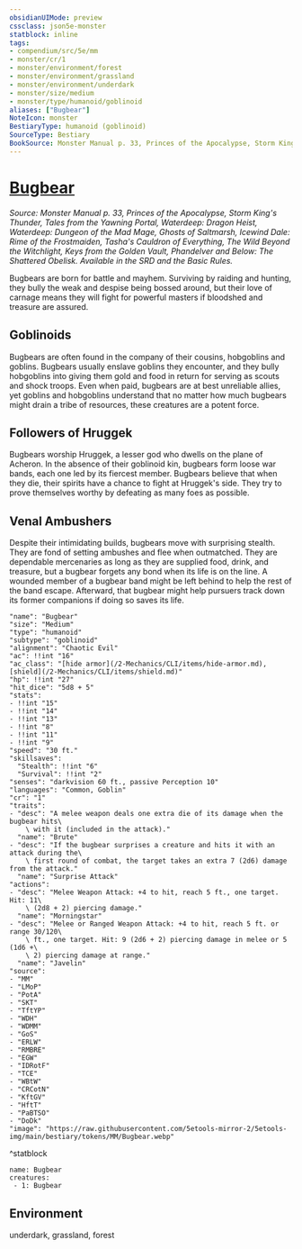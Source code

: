 ```yaml
---
obsidianUIMode: preview
cssclass: json5e-monster
statblock: inline
tags:
- compendium/src/5e/mm
- monster/cr/1
- monster/environment/forest
- monster/environment/grassland
- monster/environment/underdark
- monster/size/medium
- monster/type/humanoid/goblinoid
aliases: ["Bugbear"]
NoteIcon: monster
BestiaryType: humanoid (goblinoid)
SourceType: Bestiary
BookSource: Monster Manual p. 33, Princes of the Apocalypse, Storm King's Thunder, Tales from the Yawning Portal, Waterdeep: Dragon Heist, Waterdeep: Dungeon of the Mad Mage, Ghosts of Saltmarsh, Icewind Dale: Rime of the Frostmaiden, Tasha's Cauldron of Everything, The Wild Beyond the Witchlight, Keys from the Golden Vault, Phandelver and Below: The Shattered Obelisk. Available in the SRD and the Basic Rules.
---
```

# [Bugbear](2-Mechanics/CLI/bestiary/humanoid/bugbear.md)
*Source: Monster Manual p. 33, Princes of the Apocalypse, Storm King's Thunder, Tales from the Yawning Portal, Waterdeep: Dragon Heist, Waterdeep: Dungeon of the Mad Mage, Ghosts of Saltmarsh, Icewind Dale: Rime of the Frostmaiden, Tasha's Cauldron of Everything, The Wild Beyond the Witchlight, Keys from the Golden Vault, Phandelver and Below: The Shattered Obelisk. Available in the SRD and the Basic Rules.*  

Bugbears are born for battle and mayhem. Surviving by raiding and hunting, they bully the weak and despise being bossed around, but their love of carnage means they will fight for powerful masters if bloodshed and treasure are assured.

## Goblinoids

Bugbears are often found in the company of their cousins, hobgoblins and goblins. Bugbears usually enslave goblins they encounter, and they bully hobgoblins into giving them gold and food in return for serving as scouts and shock troops. Even when paid, bugbears are at best unreliable allies, yet goblins and hobgoblins understand that no matter how much bugbears might drain a tribe of resources, these creatures are a potent force.

## Followers of Hruggek

Bugbears worship Hruggek, a lesser god who dwells on the plane of Acheron. In the absence of their goblinoid kin, bugbears form loose war bands, each one led by its fiercest member. Bugbears believe that when they die, their spirits have a chance to fight at Hruggek's side. They try to prove themselves worthy by defeating as many foes as possible.

## Venal Ambushers

Despite their intimidating builds, bugbears move with surprising stealth. They are fond of setting ambushes and flee when outmatched. They are dependable mercenaries as long as they are supplied food, drink, and treasure, but a bugbear forgets any bond when its life is on the line. A wounded member of a bugbear band might be left behind to help the rest of the band escape. Afterward, that bugbear might help pursuers track down its former companions if doing so saves its life.

```statblock
"name": "Bugbear"
"size": "Medium"
"type": "humanoid"
"subtype": "goblinoid"
"alignment": "Chaotic Evil"
"ac": !!int "16"
"ac_class": "[hide armor](/2-Mechanics/CLI/items/hide-armor.md), [shield](/2-Mechanics/CLI/items/shield.md)"
"hp": !!int "27"
"hit_dice": "5d8 + 5"
"stats":
- !!int "15"
- !!int "14"
- !!int "13"
- !!int "8"
- !!int "11"
- !!int "9"
"speed": "30 ft."
"skillsaves":
  "Stealth": !!int "6"
  "Survival": !!int "2"
"senses": "darkvision 60 ft., passive Perception 10"
"languages": "Common, Goblin"
"cr": "1"
"traits":
- "desc": "A melee weapon deals one extra die of its damage when the bugbear hits\
    \ with it (included in the attack)."
  "name": "Brute"
- "desc": "If the bugbear surprises a creature and hits it with an attack during the\
    \ first round of combat, the target takes an extra 7 (2d6) damage from the attack."
  "name": "Surprise Attack"
"actions":
- "desc": "Melee Weapon Attack: +4 to hit, reach 5 ft., one target. Hit: 11\
    \ (2d8 + 2) piercing damage."
  "name": "Morningstar"
- "desc": "Melee or Ranged Weapon Attack: +4 to hit, reach 5 ft. or range 30/120\
    \ ft., one target. Hit: 9 (2d6 + 2) piercing damage in melee or 5 (1d6 +\
    \ 2) piercing damage at range."
  "name": "Javelin"
"source":
- "MM"
- "LMoP"
- "PotA"
- "SKT"
- "TftYP"
- "WDH"
- "WDMM"
- "GoS"
- "ERLW"
- "RMBRE"
- "EGW"
- "IDRotF"
- "TCE"
- "WBtW"
- "CRCotN"
- "KftGV"
- "HftT"
- "PaBTSO"
- "DoDk"
"image": "https://raw.githubusercontent.com/5etools-mirror-2/5etools-img/main/bestiary/tokens/MM/Bugbear.webp"
```
^statblock

```encounter-table
name: Bugbear
creatures:
 - 1: Bugbear
```

## Environment

underdark, grassland, forest